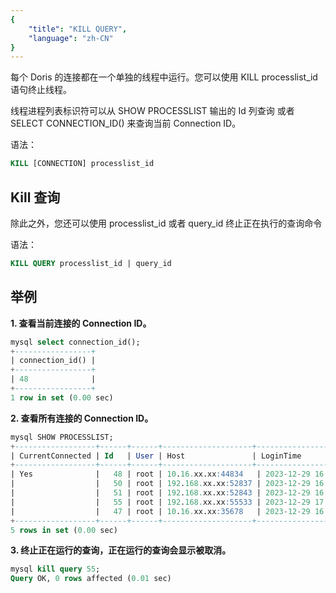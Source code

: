 ```yaml
---
{
    "title": "KILL QUERY",
    "language": "zh-CN"
}
---
```


<!-- 
Licensed to the Apache Software Foundation (ASF) under one
or more contributor license agreements.  See the NOTICE file
distributed with this work for additional information
regarding copyright ownership.  The ASF licenses this file
to you under the Apache License, Version 2.0 (the
"License"); you may not use this file except in compliance
with the License.  You may obtain a copy of the License at

  http://www.apache.org/licenses/LICENSE-2.0

Unless required by applicable law or agreed to in writing,
software distributed under the License is distributed on an
"AS IS" BASIS, WITHOUT WARRANTIES OR CONDITIONS OF ANY
KIND, either express or implied.  See the License for the
specific language governing permissions and limitations
under the License.
-->



每个 Doris 的连接都在一个单独的线程中运行。您可以使用 KILL processlist_id 语句终止线程。

线程进程列表标识符可以从 SHOW PROCESSLIST 输出的 Id 列查询 或者 SELECT CONNECTION_ID() 来查询当前 Connection ID。

语法：

```SQL
KILL [CONNECTION] processlist_id
```

## Kill 查询

除此之外，您还可以使用 processlist_id 或者 query_id 终止正在执行的查询命令

语法：

```SQL
KILL QUERY processlist_id | query_id
```

## 举例

**1. 查看当前连接的 Connection ID。**

```sql
mysql select connection_id();
+-----------------+
| connection_id() |
+-----------------+
| 48              |
+-----------------+
1 row in set (0.00 sec)
```

**2. 查看所有连接的 Connection ID。**

```sql
mysql SHOW PROCESSLIST;
+------------------+------+------+--------------------+---------------------+----------+---------+---------+------+-------+-----------------------------------+---------------------------------------------------------------------------------------+
| CurrentConnected | Id   | User | Host               | LoginTime           | Catalog  | Db      | Command | Time | State | QueryId                           | Info                                                                                  |
+------------------+------+------+--------------------+---------------------+----------+---------+---------+------+-------+-----------------------------------+---------------------------------------------------------------------------------------+
| Yes              |   48 | root | 10.16.xx.xx:44834   | 2023-12-29 16:49:47 | internal | test | Query   |    0 | OK    | e6e4ce9567b04859-8eeab8d6b5513e38 | SHOW PROCESSLIST                                                                      |
|                  |   50 | root | 192.168.xx.xx:52837 | 2023-12-29 16:51:34 | internal |      | Sleep   | 1837 | EOF   | deaf13c52b3b4a3b-b25e8254b50ff8cb | SELECT @@session.transaction_isolation                                                |
|                  |   51 | root | 192.168.xx.xx:52843 | 2023-12-29 16:51:35 | internal |      | Sleep   |  907 | EOF   | 437f219addc0404f-9befe7f6acf9a700 | /* ApplicationName=DBeaver Ultimate 23.1.3 - Metadata */ SHOW STATUS                  |
|                  |   55 | root | 192.168.xx.xx:55533 | 2023-12-29 17:09:32 | internal | test | Sleep   |  271 | EOF   | f02603dc163a4da3-beebbb5d1ced760c | /* ApplicationName=DBeaver Ultimate 23.1.3 - SQLEditor <Console> */ SELECT DATABASE() |
|                  |   47 | root | 10.16.xx.xx:35678   | 2023-12-29 16:21:56 | internal | test | Sleep   | 3528 | EOF   | f4944c543dc34a99-b0d0f3986c8f1c98 | select * from test                                                                    |
+------------------+------+------+--------------------+---------------------+----------+---------+---------+------+-------+-----------------------------------+---------------------------------------------------------------------------------------+
5 rows in set (0.00 sec)
```

**3. 终止正在运行的查询，正在运行的查询会显示被取消。**

```sql
mysql kill query 55;
Query OK, 0 rows affected (0.01 sec)
```